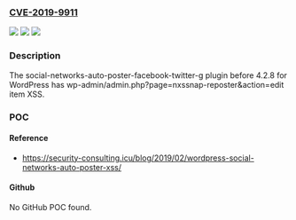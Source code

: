 ### [CVE-2019-9911](https://cve.mitre.org/cgi-bin/cvename.cgi?name=CVE-2019-9911)
![](https://img.shields.io/static/v1?label=Product&message=n%2Fa&color=blue)
![](https://img.shields.io/static/v1?label=Version&message=n%2Fa&color=blue)
![](https://img.shields.io/static/v1?label=Vulnerability&message=n%2Fa&color=brighgreen)

### Description

The social-networks-auto-poster-facebook-twitter-g plugin before 4.2.8 for WordPress has wp-admin/admin.php?page=nxssnap-reposter&action=edit item XSS.

### POC

#### Reference
- https://security-consulting.icu/blog/2019/02/wordpress-social-networks-auto-poster-xss/

#### Github
No GitHub POC found.

